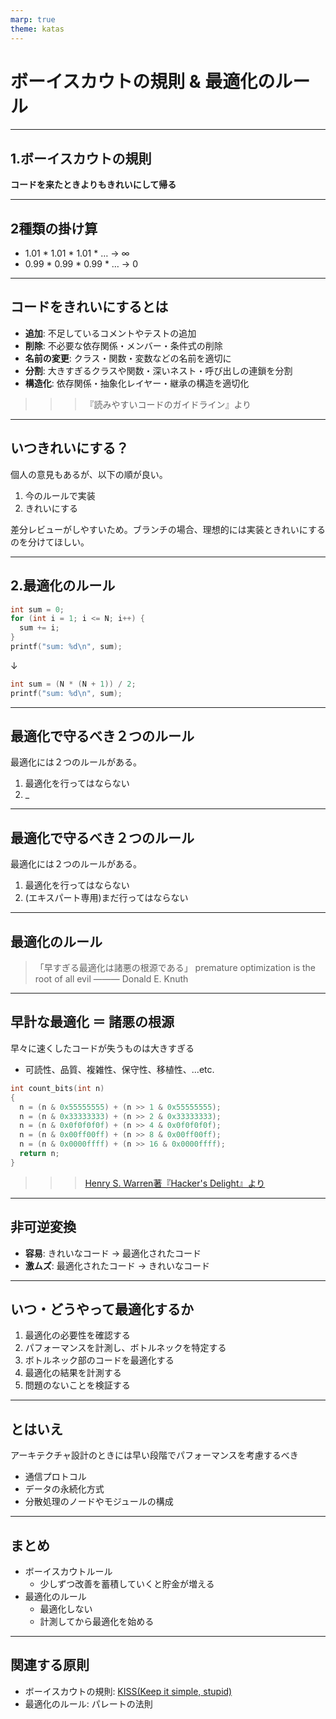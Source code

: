 ```yaml
---
marp: true
theme: katas
---
```

<!-- 
size: 16:9
paginate: true
-->
<!-- header: 勉強会# ― エンジニアとしての解像度を高めるための勉強会-->

# ボーイスカウトの規則 & 最適化のルール

---

## 1.ボーイスカウトの規則

**コードを来たときよりもきれいにして帰る**

---

## 2種類の掛け算

* 1.01 * 1.01 * 1.01 * … → ∞
* 0.99 * 0.99 * 0.99 * … → 0

<!-- 「割れ窓理論」とは、1枚の割られた窓ガラスをそのままにしていると、さらに割られる窓ガラスが増え、いずれ街全体が荒廃してしまうという、アメリカの犯罪学者ジョージ・ケリング博士が提唱した理論(https://www.pref.kyoto.jp/anshin/waremado.html) -->
<!-- 「俺達は腐ったミカンじゃない」は1980年頃放送された『3年B組金八先生』の中で使われた言葉だそう。しらんけど-->

---

## コードをきれいにするとは

* **追加**: 不足しているコメントやテストの追加
* **削除**: 不必要な依存関係・メンバー・条件式の削除
* **名前の変更**: クラス・関数・変数などの名前を適切に
* **分割**: 大きすぎるクラスや関数・深いネスト・呼び出しの連鎖を分割
* **構造化**: 依存関係・抽象化レイヤー・継承の構造を適切化

>>> 『読みやすいコードのガイドライン』より

---

## いつきれいにする？

個人の意見もあるが、以下の順が良い。

1. 今のルールで実装
2. きれいにする

差分レビューがしやすいため。ブランチの場合、理想的には実装ときれいにするのを分けてほしい。

<!-- 先にきれいにすると、これまでとの違いがわからなくなってしまう。
きれいにしたあとのコードを知らないので、リーディングの認知負荷が高まる

きれいにすることは大事だが、機能を実装すると、きれいにするは目的が異なる。
さらに言えば、汚いけどコードの方が、きれいだけど動かないコードよりも何千倍も価値がある。
もちろんいろいろな視点はあると思う。チューニングできていないギターで弾いたって良い演奏はできないとか。

なおリファクタリングをするときのセオリーは、まず動いていることを検証できる環境を用意すること。
テストコードを書いておくのが一般的で、安心して手を加えてもよい状況になったら手を加える。
『レガシーコード改善ガイド』ではレガシーコード(古びたコード)を「テストコードが無いコード」と定義している
-->

---

## 2.最適化のルール

<!-- ここでの最適化とは「パフォーマンス・チューニング」のことを指す。
動作の速いコードを書くこと。 -->

```cpp
int sum = 0;
for (int i = 1; i <= N; i++) {
  sum += i;
}
printf("sum: %d\n", sum);
```
↓

```cpp
int sum = (N * (N + 1)) / 2;
printf("sum: %d\n", sum);
```

---

## 最適化で守るべき２つのルール

最適化には２つのルールがある。

1. 最適化を行ってはならない
1. _

---

## 最適化で守るべき２つのルール

最適化には２つのルールがある。

1. 最適化を行ってはならない
1. (エキスパート専用)まだ行ってはならない

---

## 最適化のルール

> 「早すぎる最適化は諸悪の根源である」
> premature optimization is the root of all evil
> ――― Donald E. Knuth

---

## 早計な最適化 ＝ 諸悪の根源

早々に速くしたコードが失うものは大きすぎる

* 可読性、品質、複雑性、保守性、移植性、...etc.

```cpp
int count_bits(int n)
{
  n = (n & 0x55555555) + (n >> 1 & 0x55555555);
  n = (n & 0x33333333) + (n >> 2 & 0x33333333);
  n = (n & 0x0f0f0f0f) + (n >> 4 & 0x0f0f0f0f);
  n = (n & 0x00ff00ff) + (n >> 8 & 0x00ff00ff);
  n = (n & 0x0000ffff) + (n >> 16 & 0x0000ffff);
  return n;
}
```

>>> [Henry S. Warren著『Hacker's Delight』より](https://www.amazon.co.jp/exec/obidos/ASIN/0201914654)

<!-- 渡した数値のビットの1の数を数えるコード。1960年代に考案 -->
<!-- Intel x86 アーキテクチャが SSE 4.2 から導入した population count 命令の POPCNT を使うのが何倍も速い。 -->
<!-- C++20でも int n = std::popcount(n); と書ける。 -->
---

## 非可逆変換

* <b>容易</b>: きれいなコード → 最適化されたコード
* **激ムズ**: 最適化されたコード → きれいなコード

---

## いつ・どうやって最適化するか

1. 最適化の必要性を確認する
2. パフォーマンスを計測し、ボトルネックを特定する
3. ボトルネック部のコードを最適化する
4. 最適化の結果を計測する
5. 問題のないことを検証する

<!-- ユーザーはそこまで必要性を感じていないかもしれない -->
<!-- ボトルネックを見つけることが先決。特定の部分だけに時間の多くがかかっていることがほとんど。だから計測すること。
パレートの法則も適用される。ボトルネックに関する経験則として、全体の1%〜25%のコードが75%〜99%のリソースを消費すると言われている。（Wikipedia: 最適化） -->
<!-- ようやくここで最適化。 -->
<!-- まだ終わっていない。そのあと計測して、本当に速くなったかを確認する -->
<!-- そして動作の検証。ここまでやってようやく最適化が終わる -->

---

## とはいえ

アーキテクチャ設計のときには早い段階でパフォーマンスを考慮するべき

* 通信プロトコル
* データの永続化方式
* 分散処理のノードやモジュールの構成

<!-- アーキテクチャは影響が広範囲に渡るため、あとから問題が見つかっても変更が困難だから。
もう少し一般化した表現にすると、あとからの変更が困難であるほど設計も慎重にならざるをえない。
前回のYAGNIでファームのコードは消しづらいというのも、あらゆることに慎重にならざるを得ないから。
 -->
<!-- 銀の弾丸は存在しない、を説明したときに、銀の弾丸は存在すると言ったことを覚えているか。
本質的な複雑性と偶有的な複雑性の2つがあって、後者には結果を激変させる特効薬が存在すると。
アーキテクチャ選定、ファーム開発、ミッションクリティカルな処理に対して、早い段階での詳細な検討は銀の弾丸になりうることを覚えておいてほしい -->

---

## まとめ

* ボーイスカウトルール
    * 少しずつ改善を蓄積していくと貯金が増える
* 最適化のルール
    * 最適化しない
    * 計測してから最適化を始める

<!-- 最適化しなければならない場合、アドバイスとしてパフォーマンス計測処理を自動化しておくと良い。
何度も測れるようにして効率化しておけば、 -->

---

## 関連する原則

* ボーイスカウトの規則: [KISS(Keep it simple, stupid)](03-kiss.md)
* 最適化のルール: パレートの法則
